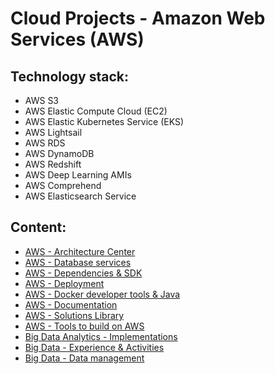 # Cloud Projects - Amazon Web Services (AWS)

## Technology stack:
* AWS S3
* AWS Elastic Compute Cloud (EC2)
* AWS Elastic Kubernetes Service (EKS)
* AWS Lightsail
* AWS RDS
* AWS DynamoDB
* AWS Redshift
* AWS Deep Learning AMIs
* AWS Comprehend
* AWS Elasticsearch Service
	
## Content:
- [AWS - Architecture Center](amazon-aws-architectures/README.md)
- [AWS - Database services](amazon-aws-database-services/README.md)
- [AWS - Dependencies & SDK](amazon-aws-dependencies-sdk/README.md)
- [AWS - Deployment](amazon-aws-deployment/README.md)
- [AWS - Docker developer tools & Java](amazon-aws-docker-developer-tools-java/README.md)
- [AWS - Documentation](amazon-aws-documentation/README.md)
- [AWS - Solutions Library](amazon-aws-solutions-library/README.md)
- [AWS - Tools to build on AWS](amazon-aws-tools-to-build-on-aws/README.md)
- [Big Data Analytics - Implementations](big-data-analytics-implementations/README.md)
- [Big Data - Experience & Activities](big-data-experience-activities/README.md)
- [Big Data - Data management](big-data-data-management/README.md)
